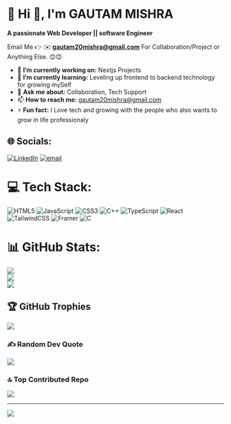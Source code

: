 # 💫 Hi 👋, I'm GAUTAM MISHRA
**A passionate Web Developer || software Engineer**

Email Me 👉 ✉️ **gautam20mishra@gmail.com** For Collaboration/Project or Anything Else. 😊😊

- 🔭 **I’m currently working on:** Nextjs Projects
- 🌱 **I’m currently learning:** Leveling up frontend to backend technology for growing mySelf
- 💬 **Ask me about:** Collaboration, Tech Support
- 📫 **How to reach me:** gautam20mishra@gmail.com
- ⚡ **Fun fact:** I Love tech and growing with the people who also wants to grow in life professionaly


## 🌐 Socials:
[![LinkedIn](https://img.shields.io/badge/LinkedIn-%230077B5.svg?logo=linkedin&logoColor=white)](https://linkedin.com/in/https://www.linkedin.com/in/gautam-mishra-56523826) [![email](https://img.shields.io/badge/Email-D14836?logo=gmail&logoColor=white)](mailto:gautam20mishra@gmail.com) 

# 💻 Tech Stack:
![HTML5](https://img.shields.io/badge/html5-%23E34F26.svg?style=for-the-badge&logo=html5&logoColor=white) ![JavaScript](https://img.shields.io/badge/javascript-%23323330.svg?style=for-the-badge&logo=javascript&logoColor=%23F7DF1E) ![CSS3](https://img.shields.io/badge/css3-%231572B6.svg?style=for-the-badge&logo=css3&logoColor=white) ![C++](https://img.shields.io/badge/c++-%2300599C.svg?style=for-the-badge&logo=c%2B%2B&logoColor=white) ![TypeScript](https://img.shields.io/badge/typescript-%23007ACC.svg?style=for-the-badge&logo=typescript&logoColor=white) ![React](https://img.shields.io/badge/react-%2320232a.svg?style=for-the-badge&logo=react&logoColor=%2361DAFB) ![TailwindCSS](https://img.shields.io/badge/tailwindcss-%2338B2AC.svg?style=for-the-badge&logo=tailwind-css&logoColor=white) ![Framer](https://img.shields.io/badge/Framer-black?style=for-the-badge&logo=framer&logoColor=blue) ![C](https://img.shields.io/badge/c-%2300599C.svg?style=for-the-badge&logo=c&logoColor=white)
# 📊 GitHub Stats:
![](https://github-readme-stats.vercel.app/api?username=GautamMishra20&theme=highcontrast&hide_border=false&include_all_commits=true&count_private=false)<br/>
![](https://nirzak-streak-stats.vercel.app/?user=GautamMishra20&theme=highcontrast&hide_border=false)<br/>
![](https://github-readme-stats.vercel.app/api/top-langs/?username=GautamMishra20&theme=highcontrast&hide_border=false&include_all_commits=true&count_private=false&layout=compact)

## 🏆 GitHub Trophies
![](https://github-profile-trophy.vercel.app/?username=GautamMishra20&theme=radical&no-frame=false&no-bg=true&margin-w=4)

### ✍️ Random Dev Quote
![](https://quotes-github-readme.vercel.app/api?type=horizontal&theme=radical)

### 🔝 Top Contributed Repo
![](https://github-contributor-stats.vercel.app/api?username=GautamMishra20&limit=5&theme=dark&combine_all_yearly_contributions=true)

---
[![](https://visitcount.itsvg.in/api?id=GautamMishra20&icon=10&color=0)](https://visitcount.itsvg.in)

<!-- Proudly created with GPRM ( https://gprm.itsvg.in ) -->
